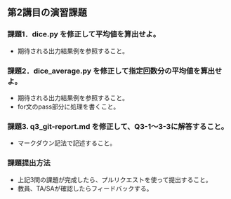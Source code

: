 ## 第2講目の演習課題
### 課題1．dice.py を修正して平均値を算出せよ。
* 期待される出力結果例を参照すること。

### 課題2．dice_average.py を修正して指定回数分の平均値を算出せよ。
* 期待される出力結果例を参照すること。
* for文のpass部分に処理を書くこと。

### 課題3. q3_git-report.md を修正して、Q3-1～3-3に解答すること。
* マークダウン記法で記述すること。

### 課題提出方法
* 上記3問の課題が完成したら、プルリクエストを使って提出すること。
* 教員、TA/SAが確認したらフィードバックする。
